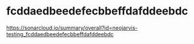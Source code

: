 # fcddaedbeedefecbbeffdafddeebdc
https://sonarcloud.io/summary/overall?id=neojarvis-testing_fcddaedbeedefecbbeffdafddeebdc
